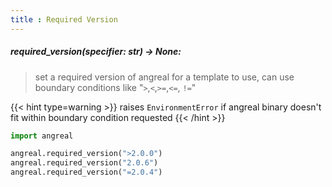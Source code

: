 ```yaml
---
title : Required Version
---
```



##### required_version(**specifier**: str) -> None:
> set a required version of angreal for a template to use, can use boundary conditions like "`>`,`<`,`>=`,`<=`, `!=`"

{{< hint type=warning >}}
raises `EnvironmentError` if angreal binary doesn't fit within boundary condition requested
{{< /hint >}}


```python
import angreal

angreal.required_version(">2.0.0")
angreal.required_version("2.0.6")
angreal.required_version("=2.0.4")
```
